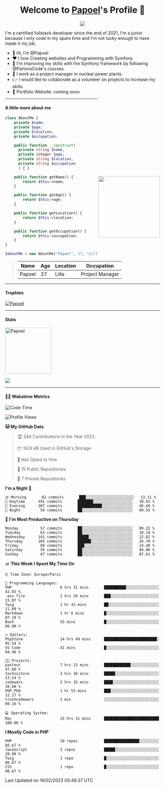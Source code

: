 <p align="center">
  <h1 align="center">Welcome to <a href="https://github.com/Papoel">Papoel</a>'s Profile 👋</h1>
</p>
<p align="center">
  <a align="center" href="https://github.com/DenverCoder1/readme-typing-svg"><img src="https://readme-typing-svg.herokuapp.com?&font=IBM+Plex+Sans&color=F72EE2&size=25&lines=Welcome+to+my+GitHub+Profile!;I'm+a+Junior+.+.+.;I'm+a+backend+developer;I'm+a+in+love+with+Symfony" /></a>
</p>
<p>I'm a certified fullstack developer since the end of 2021, I'm a junior because I only code in my spare time and I'm not lucky enough to have made it my job.
</p>

<div>
  <ul align="left">
    <li>👋 Hi, I’m @Papoel</li>
    <li>❤️ I love Creating websites and Programming with Symfony.</li>
    <li>🌱 I'm improving my skills with the Symfony framework by following @ParlonsCode's courses.</li>
    <li>💼 I work as a project manager in nuclear power plants.</li>
    <li>👉 I would like to collaborate as a volunteer on projects to increase my skills.</li>
    <li>🧐 Portfolio Website: coming soon</li>
  </ul>

<img align="right" style="width:200px; margin-top:50%; display:block;" src="https://media.giphy.com/media/M9gbBd9nbDrOTu1Mqx/giphy.gif">
</div>

---
#### A little more about me
```php
class AboutMe {
    private $name;
    private $age;
    private $location;
    private $occupation;

    public function __construct(
      private string $name, 
      private integer $age, 
      private string $location, 
      private string $occupation
      ) { }

    public function getName() {
        return $this->name;
    }

    public function getAge() {
        return $this->age;
    }

    public function getLocation() {
        return $this->location;
    }

    public function getOccupation() {
        return $this->occupation;
    }
}

$aboutMe = new AboutMe("Papoel", 37, "Lille", "Project Manager");
```
>| Name     | Age | Location   | Occupation     |
>|----------|-----|------------|----------------|
>| Papoel   | 37  | Lille      | Project Manager|

---
#### Trophies

<p align="left">
  <a href="https://github.com/Papoel/github-profile-trophy">
    <img src="https://github-profile-trophy.vercel.app/?username=Papoel&row=2&column=6&theme=onedark&column=8&no-frame=false&no-bg=false" 
         alt="Papoel">
  </a>
</p>

---
#### Stats
<p align="left">
  <img align="center" height="150em" src="https://github-readme-streak-stats.herokuapp.com/?user=Papoel&theme=onedark" alt="Papoel" />
</p>

<p>
<!-- GitHub Stats -->
<picture>
  <source 
    srcset="https://github-readme-stats.vercel.app/api?username=papoel&show_icons=true&theme=dark"
    media="(prefers-color-scheme: dark)"
  />
  <source
    srcset="https://github-readme-stats.vercel.app/api?username=papoel&show_icons=true"
    media="(prefers-color-scheme: light), (prefers-color-scheme: no-preference)"
  />
  <img src="https://github-readme-stats.vercel.app/api?username=papoel&show_icons=true" />
</picture>
</p>

----
####  🧑‍💻 Wakatime Metrics
<!--START_SECTION:waka-->
![Code Time](http://img.shields.io/badge/Code%20Time-3%2C079%20hrs%2052%20mins-blue)

![Profile Views](http://img.shields.io/badge/Profile%20Views-0-blue)

**🐱 My GitHub Data** 

> 🏆 244 Contributions in the Year 2023
 > 
> 📦 50.6 kB Used in GitHub's Storage 
 > 
> 🚫 Not Opted to Hire
 > 
> 📜 15 Public Repositories 
 > 
> 🔑 7 Private Repositories  
 > 
**I'm a Night 🦉** 

```text
🌞 Morning       81 commits       ███░░░░░░░░░░░░░░░░░░░░░░   13.11 % 
🌆 Daytime      191 commits       ███████░░░░░░░░░░░░░░░░░░   30.91 % 
🌃 Evening      287 commits       ███████████░░░░░░░░░░░░░░   46.44 % 
🌙 Night         59 commits       ██░░░░░░░░░░░░░░░░░░░░░░░   09.55 % 

```
📅 **I'm Most Productive on Thursday** 

```text
Monday          57 commits       ██░░░░░░░░░░░░░░░░░░░░░░░   09.22 % 
Tuesday         63 commits       ██░░░░░░░░░░░░░░░░░░░░░░░   10.19 % 
Wednesday      141 commits       █████░░░░░░░░░░░░░░░░░░░░   22.82 % 
Thursday       165 commits       ██████░░░░░░░░░░░░░░░░░░░   26.70 % 
Friday          89 commits       ███░░░░░░░░░░░░░░░░░░░░░░   14.40 % 
Saturday        56 commits       ██░░░░░░░░░░░░░░░░░░░░░░░   09.06 % 
Sunday          47 commits       ██░░░░░░░░░░░░░░░░░░░░░░░   07.61 % 

```


📊 **This Week I Spent My Time On** 

```text
⌚︎ Time Zone: Europe/Paris

💬 Programming Languages: 
PHP                      6 hrs 31 mins       ██████████░░░░░░░░░░░░░░░   42.03 % 
.env file                2 hrs 20 mins       ███░░░░░░░░░░░░░░░░░░░░░░   15.07 % 
Twig                     1 hr 43 mins        ██░░░░░░░░░░░░░░░░░░░░░░░   11.09 % 
Markdown                 1 hr 6 mins         █░░░░░░░░░░░░░░░░░░░░░░░░   07.10 % 
Bash                     55 mins             █░░░░░░░░░░░░░░░░░░░░░░░░   06.00 % 

🔥 Editors: 
PhpStorm                 14 hrs 49 mins      ████████████████████████░   95.54 % 
VS Code                  41 mins             █░░░░░░░░░░░░░░░░░░░░░░░░   04.46 % 

🐱‍💻 Projects: 
pasteur                  7 hrs 23 mins       ████████████░░░░░░░░░░░░░   47.60 % 
technistore              3 hrs 36 mins       █████░░░░░░░░░░░░░░░░░░░░   23.24 % 
codewars                 2 hrs 35 mins       ████░░░░░░░░░░░░░░░░░░░░░   16.68 % 
PHP_POO                  1 hr 53 mins        ███░░░░░░░░░░░░░░░░░░░░░░   12.17 % 
trashcodewars            1 min               ░░░░░░░░░░░░░░░░░░░░░░░░░   00.16 % 

💻 Operating System: 
Mac                      15 hrs 31 mins      █████████████████████████   100.00 % 

```

**I Mostly Code in PHP** 

```text
PHP                      10 repos            ████████████████░░░░░░░░░   66.67 % 
JavaScript               3 repos             █████░░░░░░░░░░░░░░░░░░░░   20.00 % 
Twig                     1 repo              █░░░░░░░░░░░░░░░░░░░░░░░░   06.67 % 
CSS                      1 repo              █░░░░░░░░░░░░░░░░░░░░░░░░   06.67 % 

```



 Last Updated on 19/02/2023 00:46:37 UTC
<!--END_SECTION:waka-->

